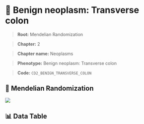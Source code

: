 # 🧪 Benign neoplasm: Transverse colon

> **Root:** Mendelian Randomization

> **Chapter:** 2  

> **Chapter name:** Neoplasms

> **Phenotype:** Benign neoplasm: Transverse colon  

> **Code:** `CD2_BENIGN_TRANSVERSE_COLON`

## 🧬 Mendelian Randomization  

<img src="/MR/Figures/Forward/CD2_BENIGN_TRANSVERSE_COLON.png"/>

## 📊 Data Table

<CsvTableMRF src="/MR_Data/Forward/CD2_BENIGN_TRANSVERSE_COLON.csv"/>
